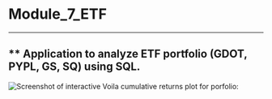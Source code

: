 # Module_7_ETF
---
** Application to analyze ETF portfolio (GDOT, PYPL, GS, SQ) using SQL.
---
![Screenshot of interactive Voila cumulative returns plot for porfolio:](../Desktop/Fintech-Workspace/Module_7_ETF_Analyzer/Module_7_ETF/voila_screenshot.png)
